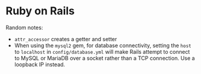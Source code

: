 # Ruby on Rails

Random notes:
- `attr_accessor` creates a getter and setter
- When using the `mysql2` gem, for database connectivity, setting the `host` to
  `localhost` in `config/database.yml` will make Rails attempt to connect to
  MySQL or MariaDB over a socket rather than a TCP connection. Use a loopback IP
  instead.
